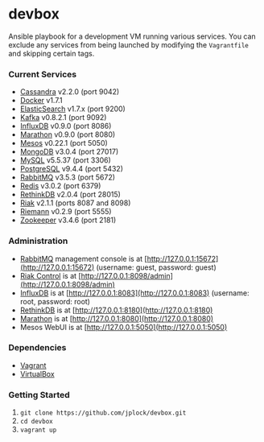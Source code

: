 devbox
======

Ansible playbook for a development VM running various services. You can exclude any services from being launched by modifying the `Vagrantfile` and skipping certain tags.

### Current Services

* [Cassandra](http://cassandra.apache.org) v2.2.0 (port 9042)
* [Docker](http://www.docker.com) v1.7.1
* [ElasticSearch](http://www.elasticsearch.org) v1.7.x (port 9200)
* [Kafka](http://kafka.apache.org) v0.8.2.1 (port 9092)
* [InfluxDB](http://influxdb.com) v0.9.0 (port 8086)
* [Marathon](https://mesosphere.github.io/marathon/) v0.9.0 (port 8080)
* [Mesos](http://mesos.apache.org) v0.22.1 (port 5050)
* [MongoDB](http://www.mongodb.org) v3.0.4 (port 27017)
* [MySQL](http://www.mysql.org) v5.5.37 (port 3306)
* [PostgreSQL](http://www.postgresql.org) v9.4.4 (port 5432)
* [RabbitMQ](http://www.rabbitmq.com) v3.5.3 (port 5672)
* [Redis](http://www.redis.io) v3.0.2 (port 6379)
* [RethinkDB](http://rethinkdb.com) v2.0.4 (port 28015)
* [Riak](http://www.basho.com/riak) v2.1.1 (ports 8087 and 8098)
* [Riemann](http://riemann.io) v0.2.9 (port 5555)
* [Zookeeper](http://zookeeper.apache.org) v3.4.6 (port 2181)

### Administration

* [RabbitMQ](http://www.rabbitmq.com/management.html) management console is at [http://127.0.0.1:15672](http://127.0.0.1:15672) (username: guest, password: guest)
* [Riak Control](http://docs.basho.com/riak/latest/ops/advanced/riak-control/) is at [http://127.0.0.1:8098/admin](http://127.0.0.1:8098/admin)
* [InfluxDB](https://influxdb.com/docs/v0.9/introduction/overview.html) is at [http://127.0.0.1:8083](http://127.0.0.1:8083) (username: root, password: root)
* [RethinkDB](http://rethinkdb.com/docs/quickstart/) is at [http://127.0.0.1:8180](http://127.0.0.1:8180)
* [Marathon](https://mesosphere.github.io/marathon/docs/) is at [http://127.0.0.1:8080](http://127.0.0.1:8080)
* Mesos WebUI is at [http://127.0.0.1:5050](http://127.0.0.1:5050)

### Dependencies

* [Vagrant](http://www.vagrantup.com)
* [VirtualBox](https://www.virtualbox.org)

### Getting Started

1. `git clone https://github.com/jplock/devbox.git`
2. `cd devbox`
3. `vagrant up`
